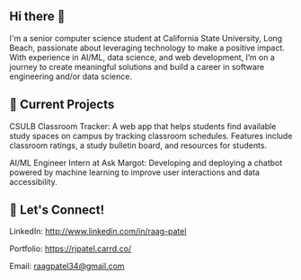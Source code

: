 ## Hi there 👋
I'm a senior computer science student at California State University, Long Beach, passionate about leveraging technology to make a positive impact. With experience in AI/ML, data science, and web development, I’m on a journey to create meaningful solutions and build a career in software engineering and/or data science.

## 🔭 Current Projects
CSULB Classroom Tracker: A web app that helps students find available study spaces on campus by tracking classroom schedules. Features include classroom ratings, a study bulletin board, and resources for students.

AI/ML Engineer Intern at Ask Margot: Developing and deploying a chatbot powered by machine learning to improve user interactions and data accessibility.

## 💬 Let's Connect!
LinkedIn: http://www.linkedin.com/in/raag-patel

Portfolio: https://rjpatel.carrd.co/

Email: raagpatel34@gmail.com
<!--
**RaagPatel34/RaagPatel34** is a ✨ _special_ ✨ repository because its `README.md` (this file) appears on your GitHub profile.

Here are some ideas to get you started:

- 🔭 I’m currently working on ...
- 🌱 I’m currently learning ...
- 👯 I’m looking to collaborate on ...
- 🤔 I’m looking for help with ...
- 💬 Ask me about ...
- 📫 How to reach me: ...
- 😄 Pronouns: ...
- ⚡ Fun fact: ...
-->
